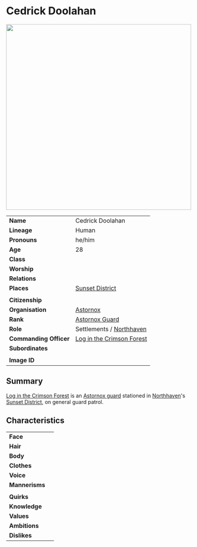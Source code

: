 # Cedrick Doolahan

<img src="https://raw.githubusercontent.com/jesskelsall/astarus-images/main/characters/portraits/imageid.png" height="500" />

|||
| --- | --- |
| **Name** | Cedrick Doolahan | character.3
| **Lineage** | Human |
| **Pronouns** | he/him |
| **Age** | 28 |
| **Class** | |
| **Worship** | |
| **Relations** | |
| **Places** | [Sunset District](../places/settlements/districts/sunset-district.md) |
|||
| **Citizenship** | |
| **Organisation** | [Astornox](../organisations/government/astornox/astornox.md) |
| **Rank** | [Astornox Guard](../organisations/government/astornox/ranks/astornox-guard.md) |
| **Role** | Settlements / [Northhaven](../places/settlements/cities/northhaven.md) |
| **Commanding Officer** | [Log in the Crimson Forest](log-in-the-crimson-forest.md) |
| **Subordinates** | |
|||
| **Image ID** | |

## Summary

[Log in the Crimson Forest](log-in-the-crimson-forest.md) is an [Astornox guard](../organisations/government/astornox/ranks/astornox-guard.md) stationed in [Northhaven](../places/settlements/cities/northhaven.md)'s [Sunset District](../places/settlements/districts/sunset-district.md), on general guard patrol.

## Characteristics

| | |
| --- | --- |
| **Face** | | characteristics.2
| **Hair** | |
| **Body** | |
| **Clothes** | |
| **Voice** | |
| **Mannerisms** | |
| | |
| **Quirks** | |
| **Knowledge** | |
| **Values** | |
| **Ambitions** | |
| **Dislikes** | |
